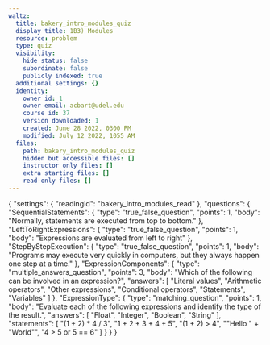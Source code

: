 ```yaml
---
waltz:
  title: bakery_intro_modules_quiz
  display title: 1B3) Modules
  resource: problem
  type: quiz
  visibility:
    hide status: false
    subordinate: false
    publicly indexed: true
  additional settings: {}
  identity:
    owner id: 1
    owner email: acbart@udel.edu
    course id: 37
    version downloaded: 1
    created: June 28 2022, 0300 PM
    modified: July 12 2022, 1055 AM
  files:
    path: bakery_intro_modules_quiz
    hidden but accessible files: []
    instructor only files: []
    extra starting files: []
    read-only files: []
---
```

{
  "settings": {
    "readingId": "bakery_intro_modules_read"
  },
  "questions": {
    "SequentialStatements": {
      "type": "true_false_question",
      "points": 1,
      "body": "Normally, statements are executed from top to bottom."
    },
    "LeftToRightExpressions": {
      "type": "true_false_question",
      "points": 1,
      "body": "Expressions are evaluated from left to right"
    },
    "StepByStepExecution": {
      "type": "true_false_question",
      "points": 1,
      "body": "Programs may execute very quickly in computers, but they always happen one step at a time."
    },
    "ExpressionComponents": {
      "type": "multiple_answers_question",
      "points": 3,
      "body": "Which of the following can be involved in an expression?",
      "answers": [
        "Literal values",
        "Arithmetic operators",
        "Other expressions",
        "Conditional operators",
        "Statements",
        "Variables"
      ]
    },
    "ExpressionType": {
      "type": "matching_question",
      "points": 1,
      "body": "Evaluate each of the following expressions and identify the type of the result.",
      "answers": [
        "Float",
        "Integer",
        "Boolean",
        "String"
      ],
      "statements": [
        "(1 + 2) * 4 / 3",
        "1 + 2 + 3 + 4 + 5",
        "(1 + 2) > 4",
        "\"Hello \" + \"World\"",
        "4 > 5 or 5 == 6"
      ]
    }
  }
}